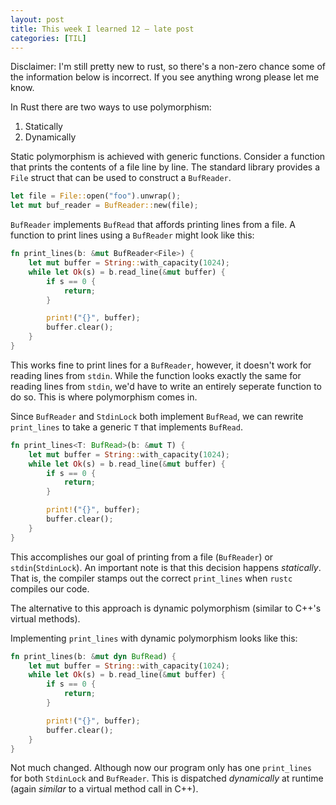 ```yaml
---
layout: post
title: This week I learned 12 — late post
categories: [TIL]
---
```

Disclaimer: I'm still pretty new to rust, so there's a non-zero chance some of the
information below is incorrect. If you see anything wrong please let me know.

In Rust there are two ways to use polymorphism:
1. Statically
2. Dynamically

Static polymorphism is achieved with generic functions. Consider a function
that prints the contents of a file line by line. The standard library provides
a `File` struct that can be used to construct a `BufReader`.

```rust
let file = File::open("foo").unwrap();
let mut buf_reader = BufReader::new(file);
```

`BufReader` implements `BufRead` that affords printing lines from a file. A function to
print lines using a `BufReader` might look like this:
```rust
fn print_lines(b: &mut BufReader<File>) {
    let mut buffer = String::with_capacity(1024);
    while let Ok(s) = b.read_line(&mut buffer) {
        if s == 0 {
            return;
        }

        print!("{}", buffer);
        buffer.clear();
    }
}
```

This works fine to print lines for a `BufReader`, however, it doesn't work for reading
lines from `stdin`. While the function looks exactly the same for reading lines from
`stdin`, we'd have to write an entirely seperate function to do so. This is  where
polymorphism comes in.

Since `BufReader` and `StdinLock` both implement `BufRead`, we can rewrite `print_lines`
to take a generic `T` that implements `BufRead`.
```rust
fn print_lines<T: BufRead>(b: &mut T) {
    let mut buffer = String::with_capacity(1024);
    while let Ok(s) = b.read_line(&mut buffer) {
        if s == 0 {
            return;
        }

        print!("{}", buffer);
        buffer.clear();
    }
}
```

This accomplishes our goal of printing from a file (`BufReader`) or `stdin`(`StdinLock`).
An important note is that this decision happens *statically*. That is, the compiler
stamps out the correct `print_lines` when `rustc` compiles our code.

The alternative to this approach is dynamic polymorphism (similar to C++'s virtual
methods).

Implementing `print_lines` with dynamic polymorphism looks like this:
```rust
fn print_lines(b: &mut dyn BufRead) {
    let mut buffer = String::with_capacity(1024);
    while let Ok(s) = b.read_line(&mut buffer) {
        if s == 0 {
            return;
        }

        print!("{}", buffer);
        buffer.clear();
    }
}
```

Not much changed. Although now our program only has one `print_lines` for both
`StdinLock` and `BufReader`. This is dispatched *dynamically* at runtime (again *similar*
to a virtual method call in C++).
